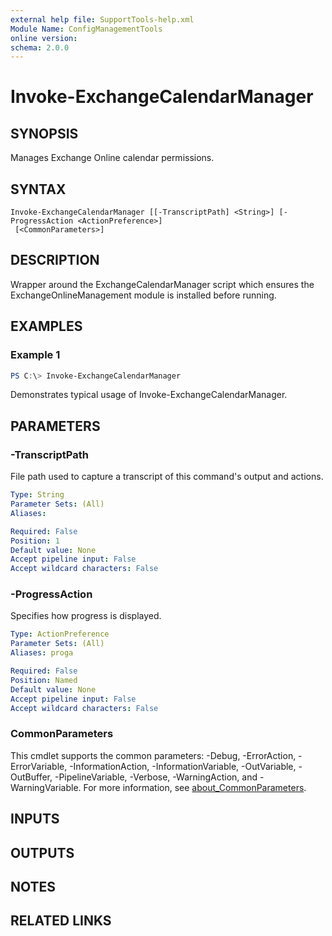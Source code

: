 ```yaml
---
external help file: SupportTools-help.xml
Module Name: ConfigManagementTools
online version:
schema: 2.0.0
---
```


# Invoke-ExchangeCalendarManager

## SYNOPSIS
Manages Exchange Online calendar permissions.

## SYNTAX

```
Invoke-ExchangeCalendarManager [[-TranscriptPath] <String>] [-ProgressAction <ActionPreference>]
 [<CommonParameters>]
```

## DESCRIPTION
Wrapper around the ExchangeCalendarManager script which ensures the
ExchangeOnlineManagement module is installed before running.

## EXAMPLES

### Example 1
```powershell
PS C:\> Invoke-ExchangeCalendarManager
```

Demonstrates typical usage of Invoke-ExchangeCalendarManager.

## PARAMETERS

### -TranscriptPath
File path used to capture a transcript of this command's output and actions.

```yaml
Type: String
Parameter Sets: (All)
Aliases:

Required: False
Position: 1
Default value: None
Accept pipeline input: False
Accept wildcard characters: False
```

### -ProgressAction
Specifies how progress is displayed.

```yaml
Type: ActionPreference
Parameter Sets: (All)
Aliases: proga

Required: False
Position: Named
Default value: None
Accept pipeline input: False
Accept wildcard characters: False
```

### CommonParameters
This cmdlet supports the common parameters: -Debug, -ErrorAction, -ErrorVariable, -InformationAction, -InformationVariable, -OutVariable, -OutBuffer, -PipelineVariable, -Verbose, -WarningAction, and -WarningVariable. For more information, see [about_CommonParameters](http://go.microsoft.com/fwlink/?LinkID=113216).

## INPUTS

## OUTPUTS

## NOTES

## RELATED LINKS
